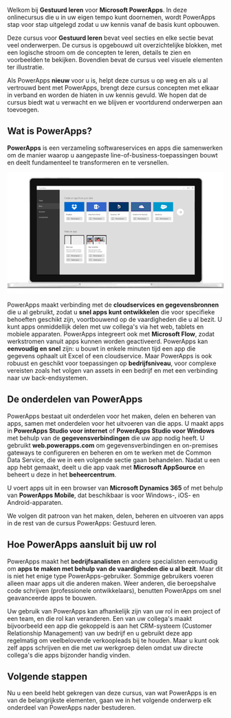 Welkom bij **Gestuurd leren** voor **Microsoft PowerApps**. In deze onlinecursus die u in uw eigen tempo kunt doornemen, wordt PowerApps stap voor stap uitgelegd zodat u uw kennis vanaf de basis kunt opbouwen.

Deze cursus voor **Gestuurd leren** bevat veel secties en elke sectie bevat veel onderwerpen. De cursus is opgebouwd uit overzichtelijke blokken, met een logische stroom om de concepten te leren, details te zien en voorbeelden te bekijken. Bovendien bevat de cursus veel visuele elementen ter illustratie.

Als PowerApps **nieuw** voor u is, helpt deze cursus u op weg en als u al vertrouwd bent met PowerApps, brengt deze cursus concepten met elkaar in verband en worden de hiaten in uw kennis gevuld. We hopen dat de cursus biedt wat u verwacht en we blijven er voortdurend onderwerpen aan toevoegen.

## <a name="what-is-powerapps"></a>Wat is PowerApps?
**PowerApps** is een verzameling softwareservices en apps die samenwerken om de manier waarop u aangepaste line-of-business-toepassingen bouwt en deelt fundamenteel te transformeren en te versnellen.

![Inleiding met animatie van PowerApps](./media/learning-introducing-powerapps/powerapps-intro.gif)

PowerApps maakt verbinding met de **cloudservices en gegevensbronnen** die u al gebruikt, zodat u **snel apps kunt ontwikkelen** die voor specifieke behoeften geschikt zijn, voortbouwend op de vaardigheden die u al bezit. U kunt apps onmiddellijk delen met uw collega's via het web, tablets en mobiele apparaten. PowerApps integreert ook met **Microsoft Flow**, zodat werkstromen vanuit apps kunnen worden geactiveerd. PowerApps kan **eenvoudig en snel** zijn: u bouwt in enkele minuten tijd een app die gegevens ophaalt uit Excel of een cloudservice. Maar PowerApps is ook robuust en geschikt voor toepassingen op **bedrijfsniveau**, voor complexe vereisten zoals het volgen van assets in een bedrijf en met een verbinding naar uw back-endsystemen.

## <a name="the-parts-of-powerapps"></a>De onderdelen van PowerApps
PowerApps bestaat uit onderdelen voor het maken, delen en beheren van apps, samen met onderdelen voor het uitvoeren van die apps. U maakt apps in **PowerApps Studio voor internet** of **PowerApps Studio voor Windows** met behulp van de **gegevensverbindingen** die uw app nodig heeft. U gebruikt **web.powerapps.com** om gegevensverbindingen en on-premises gateways te configureren en beheren en om te werken met de Common Data Service, die we in een volgende sectie gaan behandelen. Nadat u een app hebt gemaakt, deelt u die app vaak met **Microsoft AppSource** en beheert u deze in het **beheercentrum**.

U voert apps uit in een browser van **Microsoft Dynamics 365** of met behulp van **PowerApps Mobile**, dat beschikbaar is voor Windows-, iOS- en Android-apparaten.

We volgen dit patroon van het maken, delen, beheren en uitvoeren van apps in de rest van de cursus PowerApps: Gestuurd leren.

## <a name="how-powerapps-matches-your-role"></a>Hoe PowerApps aansluit bij uw rol
PowerApps maakt het **bedrijfsanalisten** en andere specialisten eenvoudig om **apps te maken met behulp van de vaardigheden die u al bezit**. Maar dit is niet het enige type PowerApps-gebruiker. Sommige gebruikers voeren alleen maar apps uit die anderen maken. Weer anderen, die beroepshalve code schrijven (professionele ontwikkelaars), benutten PowerApps om snel geavanceerde apps te bouwen.

Uw gebruik van PowerApps kan afhankelijk zijn van uw rol in een project of een team, en die rol kan veranderen. Een van uw collega's maakt bijvoorbeeld een app die gekoppeld is aan het CRM-systeem (Customer Relationship Management) van uw bedrijf en u gebruikt deze app regelmatig om veelbelovende verkoopleads bij te houden. Maar u kunt ook zelf apps schrijven en die met uw werkgroep delen omdat uw directe collega's die apps bijzonder handig vinden.

## <a name="next-steps"></a>Volgende stappen
Nu u een beeld hebt gekregen van deze cursus, van wat PowerApps is en van de belangrijkste elementen, gaan we in het volgende onderwerp elk onderdeel van PowerApps nader bestuderen.

